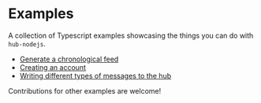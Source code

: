 # Examples

A collection of Typescript examples showcasing the things you can do with `hub-nodejs`. 

- [Generate a chronological feed](./chron-feed/)
- [Creating an account](hello-world/)
- [Writing different types of messages to the hub](write-data/)

Contributions for other examples are welcome!
